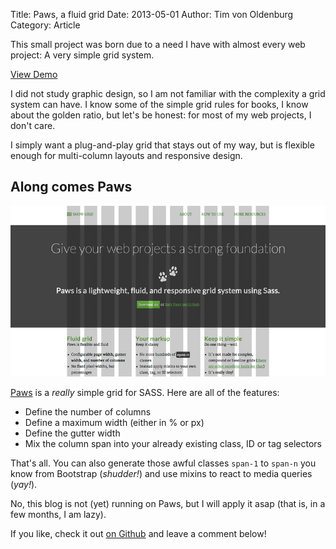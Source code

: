 Title: Paws, a fluid grid
Date: 2013-05-01
Author: Tim von Oldenburg
Category: Article

This small project was born due to a need I have with almost every web project: A very simple grid system.

<a href="http://www.tvooo.de/paws/" target="_blank" class="btn">View Demo</a>

I did not study graphic design, so I am not familiar with the complexity a grid system can have. I know some of the simple grid rules for books, I know about the golden ratio, but let's be honest: for most of my web projects, I don't care.

I simply want a plug-and-play grid that stays out of my way, but is flexible enough for multi-column layouts and responsive design.

## Along comes Paws

<img src="paws.jpg" alt="Paws sample page" class="img-shadow-strong img-top">

[Paws](https://github.com/tvooo/paws) is a *really* simple grid for SASS. Here are all of the features:

* Define the number of columns
* Define a maximum width (either in % or px)
* Define the gutter width
* Mix the column span into your already existing class, ID or tag selectors

That's all. You can also generate those awful classes `span-1` to `span-n` you know from Bootstrap (*shudder!*) and use mixins to react to media queries (*yay!*).

No, this blog is not (yet) running on Paws, but I will apply it asap (that is, in a few months, I am lazy).

If you like, check it out [on Github](https://github.com/tvooo/paws) and leave a comment below!

